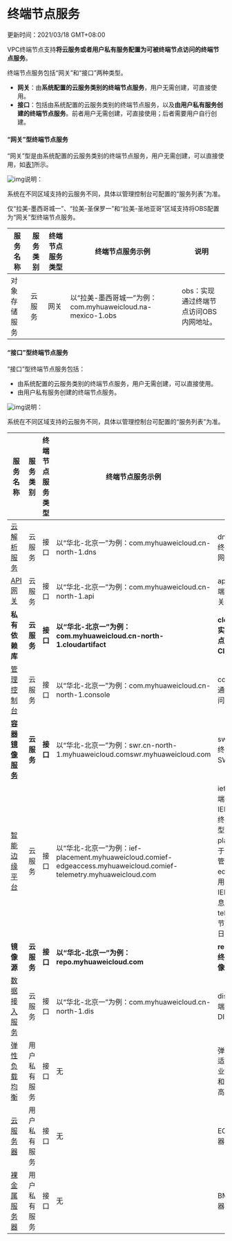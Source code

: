 # 终端节点服务

更新时间：2021/03/18 GMT+08:00

VPC终端节点支持**将云服务或者用户私有服务配置为可被终端节点访问的终端节点服务**。

终端节点服务包括“网关”和“接口”两种类型。

- **网关**：由**系统配置的云服务类别的终端节点服务**，用户无需创建，可直接使用。
- **接口**：包括由系统配置的云服务类别的终端节点服务，以及**由用户私有服务创建的终端节点服务**。前者用户无需创建，可直接使用；后者需要用户自行创建。



#### “网关”型终端节点服务

“网关”型是由系统配置的云服务类别的终端节点服务，用户无需创建，可以直接使用，如[表1](https://support.huaweicloud.com/productdesc-vpcep/vpcep_01_0013.html#vpcep_01_0013__table1191215810350)所示。

![img](https://res-img3.huaweicloud.com/content/dam/cloudbu-site/archive/china/zh-cn/support/resource/framework/v3/images/support-doc-new-note.svg)说明：

系统在不同区域支持的云服务不同，具体以管理控制台可配置的“服务列表”为准。

仅“拉美-墨西哥城一”、“拉美-圣保罗一”和“拉美-圣地亚哥”区域支持将OBS配置为“网关”型终端节点服务。

| 服务名称     | 服务类别 | 终端节点服务类型 | 终端节点服务示例                                           | 说明                                   |
| ------------ | -------- | ---------------- | ---------------------------------------------------------- | -------------------------------------- |
| 对象存储服务 | 云服务   | 网关             | 以“拉美-墨西哥城一”为例：com.myhuaweicloud.na-mexico-1.obs | obs：实现通过终端节点访问OBS内网地址。 |



#### “接口”型终端节点服务

“接口”型终端节点服务包括：

- 由系统配置的云服务类别的终端节点服务，用户无需创建，可以直接使用。
- 由用户私有服务创建的终端节点服务。

![img](https://res-img3.huaweicloud.com/content/dam/cloudbu-site/archive/china/zh-cn/support/resource/framework/v3/images/support-doc-new-note.svg)说明：

系统在不同区域支持的云服务不同，具体以管理控制台可配置的“服务列表”为准。

| 服务名称                                                     | 服务类别     | 终端节点服务类型 | 终端节点服务示例                                             | 说明                                                         |
| ------------------------------------------------------------ | ------------ | ---------------- | ------------------------------------------------------------ | ------------------------------------------------------------ |
| [云解析服务](https://support.huaweicloud.com/productdesc-dns/zh-cn_topic_0035467690.html) | 云服务       | 接口             | 以“华北-北京一”为例：com.myhuaweicloud.cn-north-1.dns        | dns：实现通过终端节点访问内网DNS。                           |
| [API网关](https://support.huaweicloud.com/productdesc-apig/apig_0080101651.html) | 云服务       | 接口             | 以“华北-北京一”为例：com.myhuaweicloud.cn-north-1.api        | api：实现通过终端节点访问API网关。                           |
| **私有依赖库**                                               | **云服务**   | **接口**         | **以“华北-北京一”为例：com.myhuaweicloud.cn-north-1.cloudartifact** | **cloudartifact：实现通过终端节点访问CloudArtifact。**       |
| [管理控制台](https://support.huaweicloud.com/qs-consolehome/zh-cn_topic_0016739341.html) | 云服务       | 接口             | 以“华北-北京一”为例：com.myhuaweicloud.cn-north-1.console    | console：实现通过终端节点访问管理控制台。                    |
| **[容器镜像服务](https://support.huaweicloud.com/productdesc-swr/swr_03_0001.html)** | **云服务**   | **接口**         | 以“华北-北京一”为例：swr.cn-north-1.myhuaweicloud.comswr.myhuaweicloud.com | swr：实现通过终端节点访问SWR。                               |
| [智能边缘平台](https://support.huaweicloud.com/productdesc-ief/ief_productdesc_0001.html) | 云服务       | 接口             | 以“华北-北京一”为例：ief-placement.myhuaweicloud.comief-edgeaccess.myhuaweicloud.comief-telemetry.myhuaweicloud.com | ief：实现通过终端节点访问IEF，IEF包括以下三种终端节点服务类型：ief-placement：用于边缘节点的纳管和升级。ief-edgeaccess：用于边缘节点与IEF发送边云消息。ief-telemetry：边缘节点上传监控和日志数据。 |
| **镜像源**                                                   | **云服务**   | **接口**         | **以“华北-北京一”为例：repo.myhuaweicloud.com**              | **repo：实现通过终端节点访问镜像源。**                       |
| [数据接入服务](https://support.huaweicloud.com/productdesc-dis/dis_07_0001.html) | 云服务       | 接口             | 以“华北-北京一”为例：com.myhuaweicloud.cn-north-1.dis        | dis：实现通过终端节点访问DIS。                               |
| [弹性负载均衡](https://support.huaweicloud.com/productdesc-elb/zh-cn_topic_0015479966.html) | 用户私有服务 | 接口             | 无                                                           | 弹性负载均衡：适用于高访问量业务和对可靠性和容灾性要求较高的业务。 |
| [云服务器](https://support.huaweicloud.com/productdesc-ecs/zh-cn_topic_0013771112.html) | 用户私有服务 | 接口             | 无                                                           | ECS：作为服务器使用。                                        |
| [裸金属服务器](https://support.huaweicloud.com/productdesc-bms/bms_01_0001.html) | 用户私有服务 | 接口             | 无                                                           | BMS：作为服务器使用。                                        |